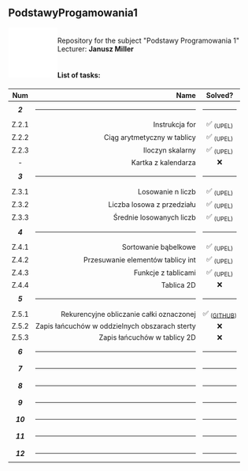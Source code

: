 ## PodstawyProgamowania1

<img src="./img/agh.png" width="100px" align="left"></img>

<div>
  <br/>
  Repository for the subject "Podstawy Programowania 1" <br/>
  Lecturer: <b>Janusz Miller</b>
</div>

<br/>

#### List of tasks:

|   Num    |                                           Name |                Solved?                |
| :------: | ---------------------------------------------: | :-----------------------------------: |
| **_2_**  |                                           <hr> |                 <hr>                  |
|  Z.2.1   |                                 Instrukcja for |         ✅ <sub>(UPEL)</sub>          |
|  Z.2.2   |                    Ciąg arytmetyczny w tablicy |         ✅ <sub>(UPEL)</sub>          |
|  Z.2.3   |                               Iloczyn skalarny |         ✅ <sub>(UPEL)</sub>          |
|    -     |                            Kartka z kalendarza |                  ❌                   |
| **_3_**  |                                           <hr> |                 <hr>                  |
|  Z.3.1   |                              Losowanie n liczb |         ✅ <sub>(UPEL)</sub>          |
|  Z.3.2   |                     Liczba losowa z przedziału |         ✅ <sub>(UPEL)</sub>          |
|  Z.3.3   |                       Średnie losowanych liczb |         ✅ <sub>(UPEL)</sub>          |
| **_4_**  |                                           <hr> |                 <hr>                  |
|  Z.4.1   |                           Sortowanie bąbelkowe |         ✅ <sub>(UPEL)</sub>          |
|  Z.4.2   |              Przesuwanie elementów tablicy int |         ✅ <sub>(UPEL)</sub>          |
|  Z.4.3   |                            Funkcje z tablicami |         ✅ <sub>(UPEL)</sub>          |
|  Z.4.4   |                                     Tablica 2D |                  ❌                   |
| **_5_**  |                                           <hr> |                 <hr>                  |
|  Z.5.1   |       Rekurencyjne obliczanie całki oznaczonej | ✅ <sub>([GITHUB](part5/5-1.c))</sub> |
|  Z.5.2   | Zapis łańcuchów w oddzielnych obszarach sterty |                  ❌                   |
|  Z.5.3   |                   Zapis łańcuchów w tablicy 2D |                  ❌                   |
| **_6_**  |                                           <hr> |                 <hr>                  |
| **_7_**  |                                           <hr> |                 <hr>                  |
| **_8_**  |                                           <hr> |                 <hr>                  |
| **_9_**  |                                           <hr> |                 <hr>                  |
| **_10_** |                                           <hr> |                 <hr>                  |
| **_11_** |                                           <hr> |                 <hr>                  |
| **_12_** |                                           <hr> |                 <hr>                  |
